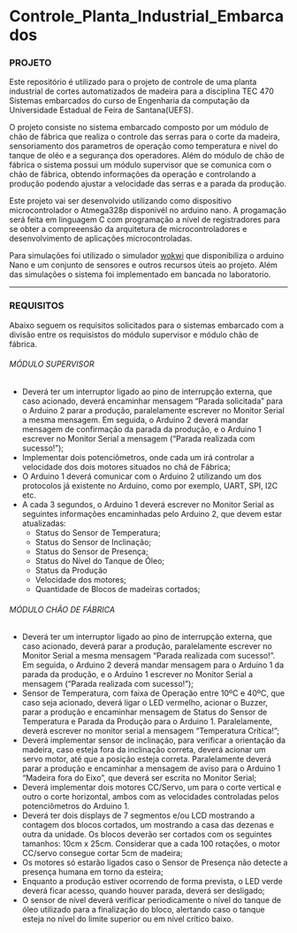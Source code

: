 # Controle_Planta_Industrial_Embarcados

### PROJETO

Este repositório é utilizado para o projeto de controle de uma planta industrial de cortes automatizados de madeira para a disciplina TEC 470 Sistemas embarcados do curso de Engenharia da computação da Universidade Estadual de Feira de Santana(UEFS).

O projeto consiste no sistema embarcado composto por um módulo de chão de fábrica que realiza o controle das serras para o corte da madeira, sensoriamento dos parametros de operação como temperatura e nivel do tanque de oléo e a segurança dos operadores. Além do módulo de chão de fábrica o sistema possui um módulo supervisor que se comunica com o chão de fábrica, obtendo informações da operação e controlando a produção podendo ajustar a velocidade das serras e a parada da produção.

Este projeto vai ser desenvolvido utilizando como dispositivo microcontrolador o Atmega328p disponivél no arduino nano. A progamação será feita em linguagem C com programação a nível de registradores para se obter a compreeensão da arquitetura de microcontroladores e desenvolvimento de aplicações microcontroladas.

Para simulações foi utilizado o simulador [wokwi](https://wokwi.com/) que disponibiliza o arduino Nano e um conjunto de sensores e outros recursos úteis ao projeto. Além das simulações o sistema foi implementado em bancada no laboratorio. 

---



### REQUISITOS

Abaixo seguem os requisitos solicitados para o sistemas embarcado com a divisão entre os requisistos do módulo supervisor e módulo chão de fábrica.

###### MÓDULO SUPERVISOR

* Deverá ter um interruptor ligado ao pino de interrupção externa, que caso acionado, deverá encaminhar mensagem “Parada solicitada”
  para o Arduino 2 parar a produção, paralelamente escrever no Monitor Serial a mesma mensagem. Em seguida, o Arduino 2 deverá
  mandar mensagem de confirmação da parada da produção, e o Arduino 1 escrever no Monitor Serial a mensagem (“Parada realizada
  com sucesso!”);
* Implementar dois potenciômetros, onde cada um irá controlar a velocidade dos dois motores situados no chá de Fábrica;
* O Arduino 1 deverá comunicar com o Arduino 2 utilizando um dos protocolos já existente no Arduino, como por exemplo, UART, SPI,
  I2C etc.
* A cada 3 segundos, o Arduino 1 deverá escrever no Monitor Serial as seguintes informações encaminhadas pelo Arduino 2, que devem
  estar atualizadas:
  * Status do Sensor de Temperatura;
  * Status do Sensor de Inclinação;
  * Status do Sensor de Presença;
  * Status do Nível do Tanque de Óleo;
  * Status da Produção
  * Velocidade dos motores;
  * Quantidade de Blocos de madeiras cortados;

###### MÓDULO CHÃO DE FÁBRICA

* Deverá ter um interruptor ligado ao pino de interrupção externa, que caso acionado, deverá parar a produção, paralelamente escrever no
  Monitor Serial a mesma mensagem “Parada realizada com sucesso!”. Em seguida, o Arduino 2 deverá mandar mensagem para o Arduino
  1 da parada da produção, e o Arduino 1 escrever no Monitor Serial a mensagem (“Parada realizada com sucesso!”);
* Sensor de Temperatura, com faixa de Operação entre 10ºC e 40ºC, que caso seja acionado, deverá ligar o LED vermelho, acionar o
  Buzzer, parar a produção e encaminhar mensagem de Status do Sensor de Temperatura e Parada da Produção para o Arduino 1.
  Paralelamente, deverá escrever no monitor serial a mensagem “Temperatura Crítica!”;
* Deverá implementar sensor de inclinação, para verificar a orientação da madeira, caso esteja fora da inclinação correta, deverá acionar um
  servo motor, até que a posição esteja correta. Paralelamente deverá parar a produção e encaminhar a mensagem de aviso para o Arduino
  1 “Madeira fora do Eixo”, que deverá ser escrita no Monitor Serial;
* Deverá implementar dois motores CC/Servo, um para o corte vertical e outro o corte horizontal, ambos com as velocidades controladas
  pelos potenciômetros do Arduino 1.
* Deverá ter dois displays de 7 segmentos e/ou LCD mostrando a contagem dos blocos cortados, um mostrando a casa das dezenas e
  outra da unidade. Os blocos deverão ser cortados com os seguintes tamanhos: 10cm x 25cm. Considerar que a cada 100 rotações, o
  motor CC/servo consegue cortar 5cm de madeira;
* Os motores só estarão ligados caso o Sensor de Presença não detecte a presença humana em torno da esteira;
* Enquanto a produção estiver ocorrendo de forma prevista, o LED verde deverá ficar acesso, quando houver parada, deverá ser desligado;
* O sensor de nível deverá verificar periodicamente o nível do tanque de óleo utilizado para a finalização do bloco, alertando caso o tanque
  esteja no nível do limite superior ou em nível crítico baixo.
